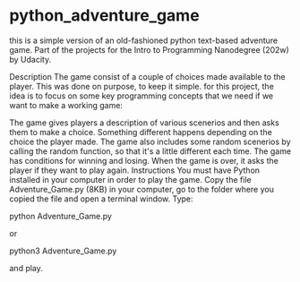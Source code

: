 # python_adventure_game
this is a simple version of an old-fashioned python text-based adventure game. Part of the projects for the Intro to Programming Nanodegree (202w) by Udacity.

Description
The  game consist of a couple of choices made  available to the player. This was done on purpose, to keep it simple. for this project, the idea is to focus on some key programming concepts that we need if we want to make a working game:

The game gives players a description of various scenerios  and then asks them to make a choice.
Something different happens depending on the choice the player made.
The game also includes some random scenerios by calling the random function, so that it's a little different each time.
The game has conditions for winning and losing.
When the game is over, it asks the player if they want to play again.
Instructions
You must have Python installed in your computer in order to play the game. Copy the file Adventure_Game.py (8KB) in your computer, go to the folder where you copied the file and open a terminal window. Type:

python Adventure_Game.py

or

python3 Adventure_Game.py

and play.
